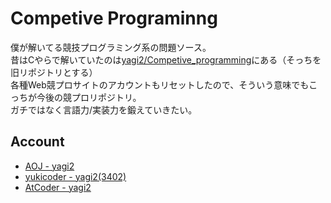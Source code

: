 # Competive Programinng
僕が解いてる競技プログラミング系の問題ソース。  
昔はCやらで解いていたのは[yagi2/Competive_programming](https://github.com/yagi2/Competitive_programming)にある（そっちを旧リポジトリとする）  
各種Web競プロサイトのアカウントもリセットしたので、そういう意味でもこっちが今後の競プロリポジトリ。  
ガチではなく言語力/実装力を鍛えていきたい。
  
## Account
- [AOJ - yagi2](http://judge.u-aizu.ac.jp/onlinejudge/user.jsp?id=yagi2)
- [yukicoder - yagi2(3402)](http://yukicoder.me/users/3402)
- [AtCoder - yagi2](https://atcoder.jp/user/yagi2)
